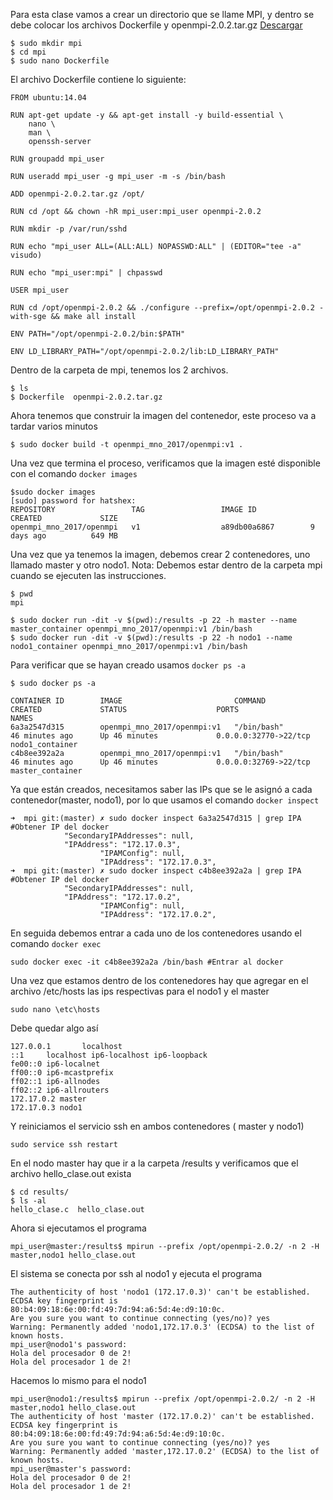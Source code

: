 Para esta clase vamos a crear un directorio que se llame MPI, y dentro se debe colocar los archivos Dockerfile y openmpi-2.0.2.tar.gz [Descargar](https://www.open-mpi.org/software/ompi/v2.0/openmpi-2.0.2.tar.gz)


```shell
$ sudo mkdir mpi
$ cd mpi
$ sudo nano Dockerfile
```
El archivo Dockerfile contiene lo siguiente:
```shell
FROM ubuntu:14.04

RUN apt-get update -y && apt-get install -y build-essential \
	nano \
	man \
	openssh-server

RUN groupadd mpi_user

RUN useradd mpi_user -g mpi_user -m -s /bin/bash

ADD openmpi-2.0.2.tar.gz /opt/

RUN cd /opt && chown -hR mpi_user:mpi_user openmpi-2.0.2

RUN mkdir -p /var/run/sshd

RUN echo "mpi_user ALL=(ALL:ALL) NOPASSWD:ALL" | (EDITOR="tee -a" visudo)

RUN echo "mpi_user:mpi" | chpasswd

USER mpi_user

RUN cd /opt/openmpi-2.0.2 && ./configure --prefix=/opt/openmpi-2.0.2 -with-sge && make all install

ENV PATH="/opt/openmpi-2.0.2/bin:$PATH"

ENV LD_LIBRARY_PATH="/opt/openmpi-2.0.2/lib:LD_LIBRARY_PATH"
```
Dentro de la carpeta de mpi, tenemos los 2 archivos.
```shell
$ ls
$ Dockerfile  openmpi-2.0.2.tar.gz
```

Ahora tenemos que construir la imagen del contenedor, este proceso va a tardar varios minutos
```shell
$ sudo docker build -t openmpi_mno_2017/openmpi:v1 .
```

Una vez que termina el proceso, verificamos que la imagen esté disponible con el comando `docker images`
```shell
$sudo docker images
[sudo] password for hatshex: 
REPOSITORY                 TAG                 IMAGE ID            CREATED             SIZE
openmpi_mno_2017/openmpi   v1                  a89db00a6867        9 days ago          649 MB
```

Una vez que ya tenemos la imagen, debemos crear 2 contenedores, uno llamado master y otro nodo1. 
Nota: Debemos estar dentro de la carpeta mpi cuando se ejecuten las instrucciones.
``` shell
$ pwd
mpi

$ sudo docker run -dit -v $(pwd):/results -p 22 -h master --name master_container openmpi_mno_2017/openmpi:v1 /bin/bash
$ sudo docker run -dit -v $(pwd):/results -p 22 -h nodo1 --name nodo1_container openmpi_mno_2017/openmpi:v1 /bin/bash
```
Para verificar que se hayan creado usamos `docker ps -a`
```shell
$ sudo docker ps -a

CONTAINER ID        IMAGE                         COMMAND                  CREATED             STATUS                    PORTS                   NAMES
6a3a2547d315        openmpi_mno_2017/openmpi:v1   "/bin/bash"              46 minutes ago      Up 46 minutes             0.0.0.0:32770->22/tcp   nodo1_container
c4b8ee392a2a        openmpi_mno_2017/openmpi:v1   "/bin/bash"              46 minutes ago      Up 46 minutes             0.0.0.0:32769->22/tcp   master_container
```

Ya que están creados, necesitamos saber las IPs que se le asignó a cada contenedor(master, nodo1), por lo que usamos el comando `docker inspect`
``` shell
➜  mpi git:(master) ✗ sudo docker inspect 6a3a2547d315 | grep IPA #Obtener IP del docker
            "SecondaryIPAddresses": null,
            "IPAddress": "172.17.0.3",
                    "IPAMConfig": null,
                    "IPAddress": "172.17.0.3",
➜  mpi git:(master) ✗ sudo docker inspect c4b8ee392a2a | grep IPA #Obtener IP del docker
            "SecondaryIPAddresses": null,
            "IPAddress": "172.17.0.2",
                    "IPAMConfig": null,
                    "IPAddress": "172.17.0.2",

```
En seguida debemos entrar a cada uno de los contenedores usando el comando `docker exec`
```shell
sudo docker exec -it c4b8ee392a2a /bin/bash #Entrar al docker
```

Una vez que estamos dentro de los contenedores hay que agregar en el archivo /etc/hosts las ips respectivas para el nodo1 y el master
```shell
sudo nano \etc\hosts
```
Debe quedar algo así
```shell
127.0.0.1       localhost
::1     localhost ip6-localhost ip6-loopback
fe00::0 ip6-localnet
ff00::0 ip6-mcastprefix
ff02::1 ip6-allnodes
ff02::2 ip6-allrouters
172.17.0.2 master
172.17.0.3 nodo1

```

Y reiniciamos el servicio ssh en ambos contenedores ( master y nodo1)

```shell
sudo service ssh restart
```

En el nodo master hay que ir a la carpeta /results  y verificamos que el archivo hello_clase.out exista
```shell
$ cd results/
$ ls -al
hello_clase.c  hello_clase.out
```
Ahora si ejecutamos el programa
```shell
mpi_user@master:/results$ mpirun --prefix /opt/openmpi-2.0.2/ -n 2 -H master,nodo1 hello_clase.out 
```

El sistema se conecta por ssh al nodo1 y ejecuta el programa
```shell
The authenticity of host 'nodo1 (172.17.0.3)' can't be established.
ECDSA key fingerprint is 80:b4:09:18:6e:00:fd:49:7d:94:a6:5d:4e:d9:10:0c.
Are you sure you want to continue connecting (yes/no)? yes
Warning: Permanently added 'nodo1,172.17.0.3' (ECDSA) to the list of known hosts.
mpi_user@nodo1's password: 
Hola del procesador 0 de 2!
Hola del procesador 1 de 2!
```
Hacemos lo mismo para el nodo1
```shell
mpi_user@nodo1:/results$ mpirun --prefix /opt/openmpi-2.0.2/ -n 2 -H master,nodo1 hello_clase.out 
The authenticity of host 'master (172.17.0.2)' can't be established.
ECDSA key fingerprint is 80:b4:09:18:6e:00:fd:49:7d:94:a6:5d:4e:d9:10:0c.
Are you sure you want to continue connecting (yes/no)? yes
Warning: Permanently added 'master,172.17.0.2' (ECDSA) to the list of known hosts.
mpi_user@master's password: 
Hola del procesador 0 de 2!
Hola del procesador 1 de 2!
```
